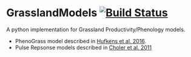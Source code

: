 # GrasslandModels [![Build Status](https://travis-ci.org/sdtaylor/GrasslandModels.svg?branch=master)](https://travis-ci.org/sdtaylor/GrasslandModels)

A python implementation for Grassland Productivity/Phenology models.

- PhenoGrass model described in [Hufkens et al. 2016](http://www.nature.com/articles/nclimate2942).
- Pulse Repsonse models described in [Choler et al. 2011](https://doi.org/10.1007/s10021-010-9403-9)
